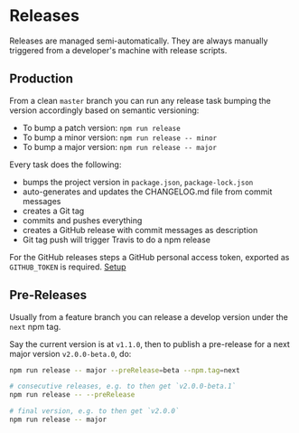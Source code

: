 # Releases

Releases are managed semi-automatically. They are always manually triggered from a developer's machine with release scripts.

## Production

From a clean `master` branch you can run any release task bumping the version accordingly based on semantic versioning:

- To bump a patch version: `npm run release`
- To bump a minor version: `npm run release -- minor`
- To bump a major version: `npm run release -- major`

Every task does the following:

- bumps the project version in `package.json`, `package-lock.json`
- auto-generates and updates the CHANGELOG.md file from commit messages
- creates a Git tag
- commits and pushes everything
- creates a GitHub release with commit messages as description
- Git tag push will trigger Travis to do a npm release

For the GitHub releases steps a GitHub personal access token, exported as `GITHUB_TOKEN` is required. [Setup](https://github.com/release-it/release-it#github-releases)

## Pre-Releases

Usually from a feature branch you can release a develop version under the `next` npm tag.

Say the current version is at `v1.1.0`, then to publish a pre-release for a next major version `v2.0.0-beta.0`, do:

```bash
npm run release -- major --preRelease=beta --npm.tag=next

# consecutive releases, e.g. to then get `v2.0.0-beta.1`
npm run release -- --preRelease

# final version, e.g. to then get `v2.0.0`
npm run release -- major
```